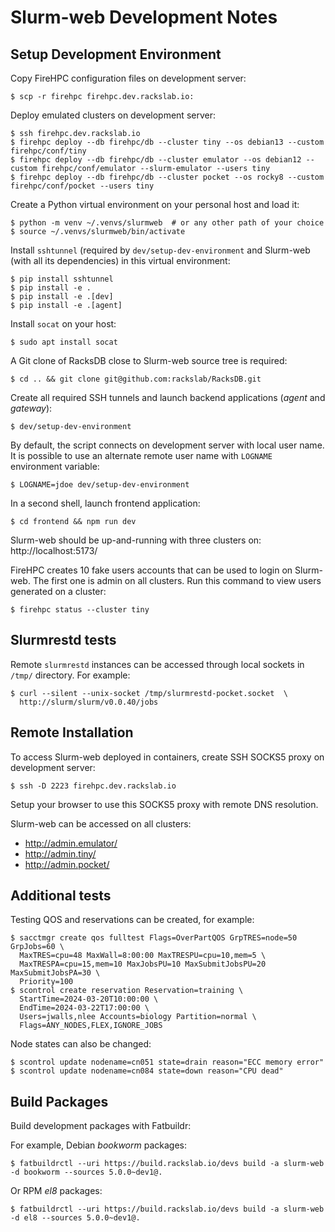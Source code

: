 # Slurm-web Development Notes

## Setup Development Environment

Copy FireHPC configuration files on development server:

```console
$ scp -r firehpc firehpc.dev.rackslab.io:
```

Deploy emulated clusters on development server:

```console
$ ssh firehpc.dev.rackslab.io
$ firehpc deploy --db firehpc/db --cluster tiny --os debian13 --custom firehpc/conf/tiny
$ firehpc deploy --db firehpc/db --cluster emulator --os debian12 --custom firehpc/conf/emulator --slurm-emulator --users tiny
$ firehpc deploy --db firehpc/db --cluster pocket --os rocky8 --custom firehpc/conf/pocket --users tiny
```

Create a Python virtual environment on your personal host and load it:

```console
$ python -m venv ~/.venvs/slurmweb  # or any other path of your choice
$ source ~/.venvs/slurmweb/bin/activate
```

Install `sshtunnel` (required by `dev/setup-dev-environment` and Slurm-web
(with all its dependencies) in this virtual environment:

```console
$ pip install sshtunnel
$ pip install -e .
$ pip install -e .[dev]
$ pip install -e .[agent]
```

Install `socat` on your host:

```console
$ sudo apt install socat
```

A Git clone of RacksDB close to Slurm-web source tree is required:

```
$ cd .. && git clone git@github.com:rackslab/RacksDB.git
```

Create all required SSH tunnels and launch backend applications (_agent_ and
_gateway_):

```console
$ dev/setup-dev-environment
```

By default, the script connects on development server with local user name. It
is possible to use an alternate remote user name with `LOGNAME` environment
variable:

```console
$ LOGNAME=jdoe dev/setup-dev-environment
```

In a second shell, launch frontend application:

```console
$ cd frontend && npm run dev
```

Slurm-web should be up-and-running with three clusters on:
http://localhost:5173/

FireHPC creates 10 fake users accounts that can be used to login on Slurm-web.
The first one is admin on all clusters. Run this command to view users generated
on a cluster:

```
$ firehpc status --cluster tiny
```

## Slurmrestd tests

Remote `slurmrestd` instances can be accessed through local sockets in `/tmp/`
directory. For example:

```console
$ curl --silent --unix-socket /tmp/slurmrestd-pocket.socket  \
  http://slurm/slurm/v0.0.40/jobs
```

## Remote Installation

To access Slurm-web deployed in containers, create SSH SOCKS5 proxy on
development server:

```console
$ ssh -D 2223 firehpc.dev.rackslab.io
```

Setup your browser to use this SOCKS5 proxy with remote DNS resolution.

Slurm-web can be accessed on all clusters:

* http://admin.emulator/
* http://admin.tiny/
* http://admin.pocket/

## Additional tests

Testing QOS and reservations can be created, for example:

```console
$ sacctmgr create qos fulltest Flags=OverPartQOS GrpTRES=node=50 GrpJobs=60 \
  MaxTRES=cpu=48 MaxWall=8:00:00 MaxTRESPU=cpu=10,mem=5 \
  MaxTRESPA=cpu=15,mem=10 MaxJobsPU=10 MaxSubmitJobsPU=20 MaxSubmitJobsPA=30 \
  Priority=100
$ scontrol create reservation Reservation=training \
  StartTime=2024-03-20T10:00:00 \
  EndTime=2024-03-22T17:00:00 \
  Users=jwalls,nlee Accounts=biology Partition=normal \
  Flags=ANY_NODES,FLEX,IGNORE_JOBS
```

Node states can also be changed:

```console
$ scontrol update nodename=cn051 state=drain reason="ECC memory error"
$ scontrol update nodename=cn084 state=down reason="CPU dead"
```

## Build Packages

Build development packages with Fatbuildr:

For example, Debian _bookworm_ packages:

```console
$ fatbuildrctl --uri https://build.rackslab.io/devs build -a slurm-web -d bookworm --sources 5.0.0~dev1@.
```

Or RPM _el8_ packages:

```console
$ fatbuildrctl --uri https://build.rackslab.io/devs build -a slurm-web -d el8 --sources 5.0.0~dev1@.
```
